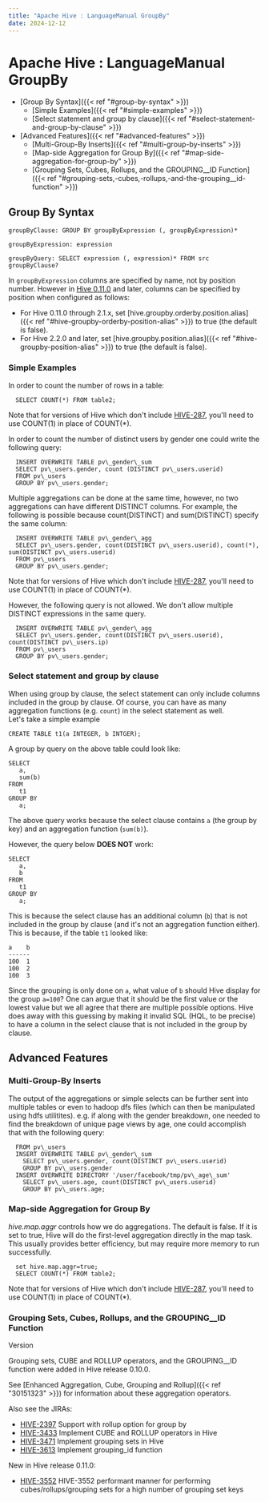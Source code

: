 ```yaml
---
title: "Apache Hive : LanguageManual GroupBy"
date: 2024-12-12
---
```










# Apache Hive : LanguageManual GroupBy







* [Group By Syntax]({{< ref "#group-by-syntax" >}})
	+ [Simple Examples]({{< ref "#simple-examples" >}})
	+ [Select statement and group by clause]({{< ref "#select-statement-and-group-by-clause" >}})
* [Advanced Features]({{< ref "#advanced-features" >}})
	+ [Multi-Group-By Inserts]({{< ref "#multi-group-by-inserts" >}})
	+ [Map-side Aggregation for Group By]({{< ref "#map-side-aggregation-for-group-by" >}})
	+ [Grouping Sets, Cubes, Rollups, and the GROUPING\_\_ID Function]({{< ref "#grouping-sets,-cubes,-rollups,-and-the-grouping\_\_id-function" >}})




## Group By Syntax



```
groupByClause: GROUP BY groupByExpression (, groupByExpression)*

groupByExpression: expression

groupByQuery: SELECT expression (, expression)* FROM src groupByClause?

```

In `groupByExpression` columns are specified by name, not by position number. However in [Hive 0.11.0](https://issues.apache.org/jira/browse/HIVE-581) and later, columns can be specified by position when configured as follows:

* For Hive 0.11.0 through 2.1.x, set [hive.groupby.orderby.position.alias]({{< ref "#hive-groupby-orderby-position-alias" >}}) to true (the default is false).
* For Hive 2.2.0 and later, set [hive.groupby.position.alias]({{< ref "#hive-groupby-position-alias" >}}) to true (the default is false).

### Simple Examples

In order to count the number of rows in a table:



```
  SELECT COUNT(*) FROM table2;

```

Note that for versions of Hive which don't include [HIVE-287](https://issues.apache.org/jira/browse/HIVE-287), you'll need to use COUNT(1) in place of COUNT(*).

In order to count the number of distinct users by gender one could write the following query:



```
  INSERT OVERWRITE TABLE pv\_gender\_sum
  SELECT pv\_users.gender, count (DISTINCT pv\_users.userid)
  FROM pv\_users
  GROUP BY pv\_users.gender;

```

Multiple aggregations can be done at the same time, however, no two aggregations can have different DISTINCT columns. For example, the following is possible because count(DISTINCT) and sum(DISTINCT) specify the same column:



```
  INSERT OVERWRITE TABLE pv\_gender\_agg
  SELECT pv\_users.gender, count(DISTINCT pv\_users.userid), count(*), sum(DISTINCT pv\_users.userid)
  FROM pv\_users
  GROUP BY pv\_users.gender;

```

Note that for versions of Hive which don't include [HIVE-287](https://issues.apache.org/jira/browse/HIVE-287), you'll need to use COUNT(1) in place of COUNT(*).

However, the following query is not allowed. We don't allow multiple DISTINCT expressions in the same query.



```
  INSERT OVERWRITE TABLE pv\_gender\_agg
  SELECT pv\_users.gender, count(DISTINCT pv\_users.userid), count(DISTINCT pv\_users.ip)
  FROM pv\_users
  GROUP BY pv\_users.gender;

```

### Select statement and group by clause

When using group by clause, the select statement can only include columns included in the group by clause. Of course, you can have as many aggregation functions (e.g. `count`) in the select statement as well.  
 Let's take a simple example



```
CREATE TABLE t1(a INTEGER, b INTGER);

```

A group by query on the above table could look like:



```
SELECT
   a,
   sum(b)
FROM
   t1
GROUP BY
   a;

```

The above query works because the select clause contains `a` (the group by key) and an aggregation function (`sum(b)`).

However, the query below **DOES NOT** work:



```
SELECT
   a,
   b
FROM
   t1
GROUP BY
   a;

```

This is because the select clause has an additional column (`b`) that is not included in the group by clause (and it's not an aggregation function either). This is because, if the table `t1` looked like:



```
a    b
------
100  1
100  2
100  3

```

Since the grouping is only done on `a`, what value of `b` should Hive display for the group `a=100`? One can argue that it should be the first value or the lowest value but we all agree that there are multiple possible options. Hive does away with this guessing by making it invalid SQL (HQL, to be precise) to have a column in the select clause that is not included in the group by clause.

## Advanced Features

### Multi-Group-By Inserts

The output of the aggregations or simple selects can be further sent into multiple tables or even to hadoop dfs files (which can then be manipulated using hdfs utilitites). e.g. if along with the gender breakdown, one needed to find the breakdown of unique page views by age, one could accomplish that with the following query:



```
  FROM pv\_users 
  INSERT OVERWRITE TABLE pv\_gender\_sum
    SELECT pv\_users.gender, count(DISTINCT pv\_users.userid) 
    GROUP BY pv\_users.gender 
  INSERT OVERWRITE DIRECTORY '/user/facebook/tmp/pv\_age\_sum'
    SELECT pv\_users.age, count(DISTINCT pv\_users.userid) 
    GROUP BY pv\_users.age; 

```

### Map-side Aggregation for Group By

*hive.map.aggr* controls how we do aggregations. The default is false. If it is set to true, Hive will do the first-level aggregation directly in the map task.  
 This usually provides better efficiency, but may require more memory to run successfully.



```
  set hive.map.aggr=true;
  SELECT COUNT(*) FROM table2;

```

Note that for versions of Hive which don't include [HIVE-287](https://issues.apache.org/jira/browse/HIVE-287), you'll need to use COUNT(1) in place of COUNT(*).

### Grouping Sets, Cubes, Rollups, and the GROUPING\_\_ID Function

Version

Grouping sets, CUBE and ROLLUP operators, and the GROUPING\_\_ID function were added in Hive release 0.10.0.

See [Enhanced Aggregation, Cube, Grouping and Rollup]({{< ref "30151323" >}}) for information about these aggregation operators.

Also see the JIRAs:

* [HIVE-2397](https://issues.apache.org/jira/browse/HIVE-2397) Support with rollup option for group by
* [HIVE-3433](https://issues.apache.org/jira/browse/HIVE-3433) Implement CUBE and ROLLUP operators in Hive
* [HIVE-3471](https://issues.apache.org/jira/browse/HIVE-3471) Implement grouping sets in Hive
* [HIVE-3613](https://issues.apache.org/jira/browse/HIVE-3613) Implement grouping\_id function

New in Hive release 0.11.0:

* [HIVE-3552](https://issues.apache.org/jira/browse/HIVE-3552) HIVE-3552 performant manner for performing cubes/rollups/grouping sets for a high number of grouping set keys



 

 

